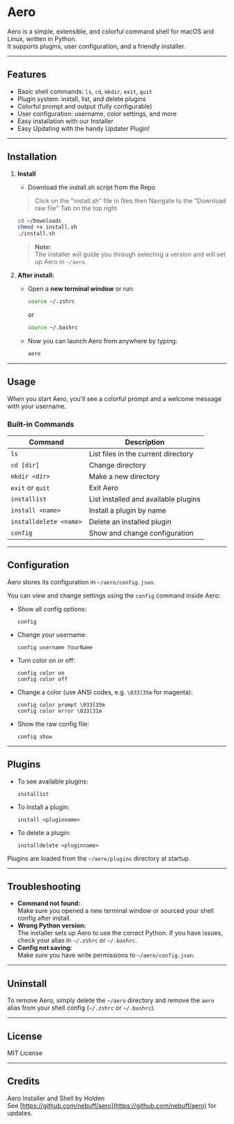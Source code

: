 # Aero

Aero is a simple, extensible, and colorful command shell for macOS and Linux, written in Python.  
It supports plugins, user configuration, and a friendly installer.

---

## Features

- Basic shell commands: `ls`, `cd`, `mkdir`, `exit`, `quit`
- Plugin system: install, list, and delete plugins
- Colorful prompt and output (fully configurable)
- User configuration: username, color settings, and more
- Easy installation with our Installer
- Easy Updating with the handy Updater Plugin!

---

## Installation

1. **Install**

   - Download the install.sh script from the Repo

   > Click on the "install.sh" file in files
   >  then Navigate to the "Download raw file" Tab on the top right

   ```sh
   cd ~/Downloads
   chmod +x install.sh
   ./install.sh
   ```

   > **Note:**  
   > The installer will guide you through selecting a version and will set up Aero in `~/aero`.

3. **After install:**

   - Open a **new terminal window** or run:
     ```sh
     source ~/.zshrc
     ```
     or
     ```sh
     source ~/.bashrc
     ```
   - Now you can launch Aero from anywhere by typing:
     ```sh
     aero
     ```

---

## Usage

When you start Aero, you'll see a colorful prompt and a welcome message with your username.

### Built-in Commands

| Command                | Description                       |
|------------------------|-----------------------------------|
| `ls`                   | List files in the current directory |
| `cd [dir]`             | Change directory                  |
| `mkdir <dir>`          | Make a new directory              |
| `exit` or `quit`       | Exit Aero                         |
| `installist`           | List installed and available plugins |
| `install <name>`       | Install a plugin by name          |
| `installdelete <name>` | Delete an installed plugin        |
| `config`               | Show and change configuration     |

---

## Configuration

Aero stores its configuration in `~/aero/config.json`.

You can view and change settings using the `config` command inside Aero:

- Show all config options:
  ```
  config
  ```
- Change your username:
  ```
  config username YourName
  ```
- Turn color on or off:
  ```
  config color on
  config color off
  ```
- Change a color (use ANSI codes, e.g. `\033[35m` for magenta):
  ```
  config color prompt \033[35m
  config color error \033[31m
  ```
- Show the raw config file:
  ```
  config show
  ```

---

## Plugins

- To see available plugins:
  ```
  installist
  ```
- To install a plugin:
  ```
  install <pluginname>
  ```
- To delete a plugin:
  ```
  installdelete <pluginname>
  ```

Plugins are loaded from the `~/aero/plugins` directory at startup.

---

## Troubleshooting

- **Command not found:**  
  Make sure you opened a new terminal window or sourced your shell config after install.
- **Wrong Python version:**  
  The installer sets up Aero to use the correct Python. If you have issues, check your alias in `~/.zshrc` or `~/.bashrc`.
- **Config not saving:**  
  Make sure you have write permissions to `~/aero/config.json`.

---

## Uninstall

To remove Aero, simply delete the `~/aero` directory and remove the `aero` alias from your shell config (`~/.zshrc` or `~/.bashrc`).

---

## License

MIT License

---

## Credits

Aero Installer and Shell by Holden  
See [https://github.com/nebuff/aero](https://github.com/nebuff/aero) for updates.

